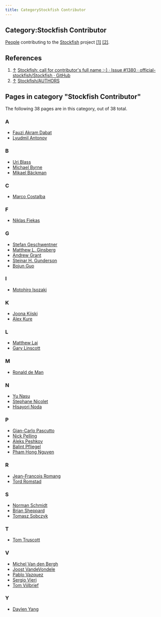 ```yaml
---
title: CategoryStockfish Contributor
---
```

## Category:Stockfish Contributor



[People](Category:People "Category:People") contributing to the [Stockfish](Stockfish "Stockfish") project <a id="cite-note-1" href="#cite-ref-1">[1]</a> <a id="cite-note-2" href="#cite-ref-2">[2]</a>.

## References

1. <a id="cite-ref-1" href="#cite-note-1">↑</a> [Stockfish: call for contributor's full name :-) · Issue #1380 · official-stockfish/Stockfish · GitHub](https://github.com/official-stockfish/Stockfish/issues/1380)
1. <a id="cite-ref-2" href="#cite-note-2">↑</a> [Stockfish/AUTHORS](https://github.com/official-stockfish/Stockfish/blob/master/AUTHORS)

## Pages in category "Stockfish Contributor"

The following 38 pages are in this category, out of 38 total.

### A

- [Fauzi Akram Dabat](Fauzi_Akram_Dabat "Fauzi Akram Dabat")
- [Lyudmil Antonov](Lyudmil_Antonov "Lyudmil Antonov")

### B

- [Uri Blass](Uri_Blass "Uri Blass")
- [Michael Byrne](Michael_Byrne "Michael Byrne")
- [Mikael Bäckman](Mikael_B%C3%A4ckman "Mikael Bäckman")

### C

- [Marco Costalba](Marco_Costalba "Marco Costalba")

### F

- [Niklas Fiekas](Niklas_Fiekas "Niklas Fiekas")

### G

- [Stefan Geschwentner](Stefan_Geschwentner "Stefan Geschwentner")
- [Matthew L. Ginsberg](Matthew_L._Ginsberg "Matthew L. Ginsberg")
- [Andrew Grant](Andrew_Grant "Andrew Grant")
- [Steinar H. Gunderson](Steinar_H._Gunderson "Steinar H. Gunderson")
- [Bojun Guo](Bojun_Guo "Bojun Guo")

### I

- [Motohiro Isozaki](Motohiro_Isozaki "Motohiro Isozaki")

### K

- [Joona Kiiski](Joona_Kiiski "Joona Kiiski")
- [Alex Kure](Alex_Kure "Alex Kure")

### L

- [Matthew Lai](Matthew_Lai "Matthew Lai")
- [Gary Linscott](Gary_Linscott "Gary Linscott")

### M

- [Ronald de Man](Ronald_de_Man "Ronald de Man")

### N

- [Yu Nasu](Yu_Nasu "Yu Nasu")
- [Stephane Nicolet](Stephane_Nicolet "Stephane Nicolet")
- [Hisayori Noda](Hisayori_Noda "Hisayori Noda")

### P

- [Gian-Carlo Pascutto](Gian-Carlo_Pascutto "Gian-Carlo Pascutto")
- [Nick Pelling](Nick_Pelling "Nick Pelling")
- [Aleks Peshkov](Aleks_Peshkov "Aleks Peshkov")
- [Balint Pfliegel](Balint_Pfliegel "Balint Pfliegel")
- [Pham Hong Nguyen](Pham_Hong_Nguyen "Pham Hong Nguyen")

### R

- [Jean-Francois Romang](Jean-Francois_Romang "Jean-Francois Romang")
- [Tord Romstad](Tord_Romstad "Tord Romstad")

### S

- [Norman Schmidt](Norman_Schmidt "Norman Schmidt")
- [Brian Sheppard](Brian_Sheppard "Brian Sheppard")
- [Tomasz Sobczyk](Tomasz_Sobczyk "Tomasz Sobczyk")

### T

- [Tom Truscott](Tom_Truscott "Tom Truscott")

### V

- [Michel Van den Bergh](Michel_Van_den_Bergh "Michel Van den Bergh")
- [Joost VandeVondele](Joost_VandeVondele "Joost VandeVondele")
- [Pablo Vazquez](Pablo_Vazquez "Pablo Vazquez")
- [Sergio Vieri](Sergio_Vieri "Sergio Vieri")
- [Tom Vijlbrief](Tom_Vijlbrief "Tom Vijlbrief")

### Y

- [Daylen Yang](Daylen_Yang "Daylen Yang")

